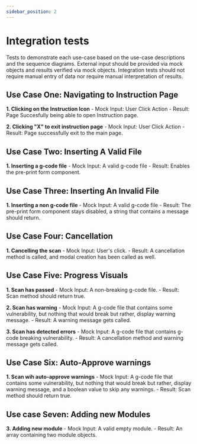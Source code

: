 ```yaml
---
sidebar_position: 2
---
```

# Integration tests

Tests to demonstrate each use-case based on the use-case descriptions and the sequence diagrams. External input should be provided via mock objects and results verified via mock objects. Integration tests should not require manual entry of data nor require manual interpretation of results.

## Use Case One: Navigating to Instruction Page

**1. Clicking on the Instruction Icon**
    - Mock Input: User Click Action
    - Result: Page Succesfully being able to open Instruction page.

**2. Clicking "X" to exit instruction page**
    - Mock Input: User Click Action
    - Result: Page successfully exit to the main page.

## Use Case Two: Inserting A Valid File

**1. Inserting a g-code file**
    - Mock Input: A valid g-code file
    - Result: Enables the pre-print form component.

## Use Case Three: Inserting An Invalid File

**1. Inserting a non g-code file**
    - Mock Input: A valid g-code file
    - Result: The pre-print form component stays disabled, a string that contains a message should return.

## Use Case Four: Cancellation

**1. Cancelling the scan**
    - Mock Input: User's click.
    - Result: A cancellation method is called, and modal creation has been called as well.

## Use Case Five: Progress Visuals

**1. Scan has passed**
    - Mock Input: A non-breaking g-code file.
    - Result: Scan method should return true.

**2. Scan has warning**
    - Mock Input: A g-code file that contains some vulnerability, but nothing that would break but rather, display warning message.
    - Result: A warning message gets called.

**3. Scan has detected errors**
    - Mock Input: A g-code file that contains g-code breaking vulnerability.
    - Result: A cancellation method and warning message gets called.

## Use Case Six: Auto-Approve warnings

**1. Scan wih auto-approve warnings**
    - Mock Input: A g-code file that contains some vulnerability, but nothing that would break but rather, display warning message, and a boolean value to skip any warnings.
    - Result: Scan method should return true.

## Use case Seven: Adding new Modules

**3. Adding new module**
    - Mock Input: A valid empty module.
    - Result: An array containing two module objects.
